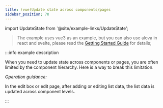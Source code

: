 ```yaml
---
title: (vue)Update state across components/pages
sidebar_position: 70
---
```


import UpdateState from '@site/example-links/UpdateState';

> The example uses vue3 as an example, but you can also use alova in react and svelte, please read the [Getting Started Guide](/tutorial/getting-started) for details;

<UpdateState></UpdateState>

:::info example description

When you need to update state across components or pages, you are often limited by the component hierarchy. Here is a way to break this limitation.

_Operation guidance:_

In the edit box or edit page, after adding or editing list data, the list data is updated across component levels.

:::
